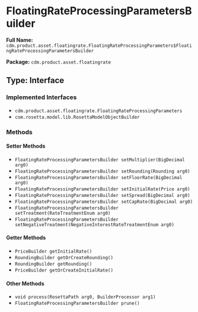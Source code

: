 # FloatingRateProcessingParametersBuilder

**Full Name:** `cdm.product.asset.floatingrate.FloatingRateProcessingParameters$FloatingRateProcessingParametersBuilder`

**Package:** `cdm.product.asset.floatingrate`

## Type: Interface

### Implemented Interfaces

- `cdm.product.asset.floatingrate.FloatingRateProcessingParameters`
- `com.rosetta.model.lib.RosettaModelObjectBuilder`

### Methods

#### Setter Methods

- `FloatingRateProcessingParametersBuilder setMultiplier(BigDecimal arg0)`
- `FloatingRateProcessingParametersBuilder setRounding(Rounding arg0)`
- `FloatingRateProcessingParametersBuilder setFloorRate(BigDecimal arg0)`
- `FloatingRateProcessingParametersBuilder setInitialRate(Price arg0)`
- `FloatingRateProcessingParametersBuilder setSpread(BigDecimal arg0)`
- `FloatingRateProcessingParametersBuilder setCapRate(BigDecimal arg0)`
- `FloatingRateProcessingParametersBuilder setTreatment(RateTreatmentEnum arg0)`
- `FloatingRateProcessingParametersBuilder setNegativeTreatment(NegativeInterestRateTreatmentEnum arg0)`

#### Getter Methods

- `PriceBuilder getInitialRate()`
- `RoundingBuilder getOrCreateRounding()`
- `RoundingBuilder getRounding()`
- `PriceBuilder getOrCreateInitialRate()`

#### Other Methods

- `void process(RosettaPath arg0, BuilderProcessor arg1)`
- `FloatingRateProcessingParametersBuilder prune()`

